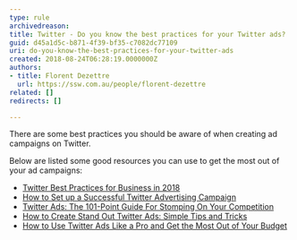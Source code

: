 ```yaml
---
type: rule
archivedreason: 
title: Twitter - Do you know the best practices for your Twitter ads?
guid: d45a1d5c-b871-4f39-bf35-c7082dc77109
uri: do-you-know-the-best-practices-for-your-twitter-ads
created: 2018-08-24T06:28:19.0000000Z
authors:
- title: Florent Dezettre
  url: https://ssw.com.au/people/florent-dezettre
related: []
redirects: []

---
```


There are some best practices you should be aware of when creating ad campaigns on Twitter.

<!--endintro-->

Below are listed some good resources you can use to get the most out of your ad campaigns:

* [Twitter Best Practices for Business in 2018](https&#58;//www.marketingdigibook.com/blog/twitter-best-practices)
* [How to Set up a Successful Twitter Advertising Campaign](https&#58;//sproutsocial.com/insights/twitter-advertising/)
* [Twitter Ads: The 101-Point Guide For Stomping On Your Competition](https&#58;//klientboost.com/ppc/twitter-ads/)
* [How to Create Stand Out Twitter Ads: Simple Tips and Tricks](https&#58;//medium.com/%40crelloapp/how-to-create-stand-out-twitter-ads-simple-tips-and-tricks-2f7373760504)
* [How to Use Twitter Ads Like a Pro and Get the Most Out of Your Budget](https&#58;//blog.hootsuite.com/twitter-ads/)

